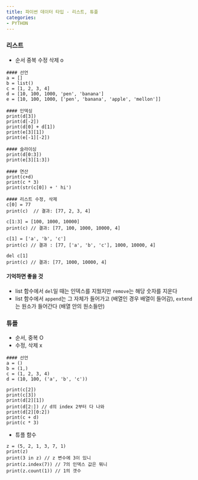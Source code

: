 ```yaml
---
title: 파이썬 데이터 타입 - 리스트, 튜플
categories:
- PYTHON
---
```


### 리스트
- 순서 중복 수정 삭제 o


```
#### 선언
a = []
b = list()
c = [1, 2, 3, 4]
d = [10, 100, 1000, 'pen', 'banana']
e = [10, 100, 1000, ['pen', 'banana', 'apple', 'mellon']]

#### 인덱싱
print(d[3])
print(d[-2])
print(d[0] + d[1])
print(e[3][1])
print(e[-1][-2])

#### 슬라이싱
print(d[0:3])
print(e[3][1:3])

#### 연산
print(c+d)
print(c * 3)
print(str(c[0]) + ' hi')

#### 리스트 수정, 삭제
c[0] = 77
print(c)  // 결과: [77, 2, 3, 4]

c[1:3] = [100, 1000, 10000] 
print(c) // 결과: [77, 100, 1000, 10000, 4]

c[1] = ['a', 'b', 'c']
print(c) // 결과 : [77, ['a', 'b', 'c'], 1000, 10000, 4]

del c[1]
print(c) // 결과: [77, 1000, 10000, 4]

```

#### 기억하면 좋을 것
- list 함수에서 `del`일 때는 인덱스를 지웠지만 `remove`는 해당 숫자를 지운다
- list 함수에서 `append`는 그 자체가 들어가고 (배열인 경우 배열이 들어감), `extend`는 원소가 들어간다 (배열 안의 원소들만)

### 튜플

- 순서, 중복 O
- 수정, 삭제 x


```
#### 선언
a = ()
b = (1,)
c = (1, 2, 3, 4)
d = (10, 100, ('a', 'b', 'c'))

print(c[2])
print(c[3])
print(d[2][1])
print(d[2:]) // d의 index 2부터 다 나와
print(d[2][0:2])
print(c + d)
print(c * 3)
```

- 튜플 함수

```
z = (5, 2, 1, 3, 7, 1)
print(z)
print(3 in z) // z 변수에 3이 있니
print(z.index(7)) // 7의 인덱스 값은 뭐니
print(z.count(1)) // 1의 갯수
```
